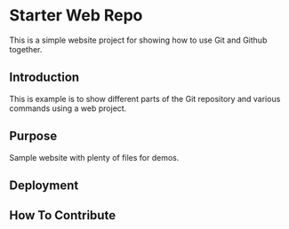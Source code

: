 # Starter Web Repo

This is a simple website project for showing how to use Git and Github together.

## Introduction

This is example is to show different parts of the Git repository and various commands using a web project.

## Purpose

Sample website with plenty of files for demos.

## Deployment

## How To Contribute